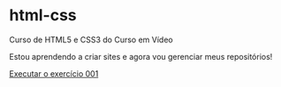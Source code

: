 # html-css
 Curso de HTML5 e CSS3 do Curso em Vídeo

 Estou aprendendo a criar sites e agora vou gerenciar meus repositórios!

<a href="https://kowalskyjunior.github.io/html-css/Exercicios/ex001/index.html">Executar o exercício 001</a>